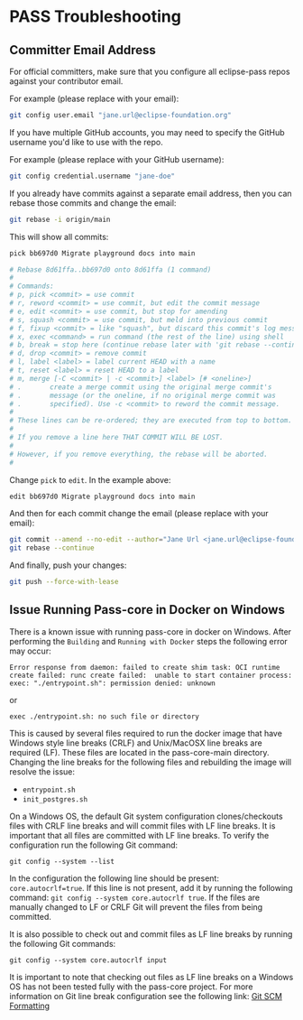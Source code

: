 # PASS Troubleshooting

## Committer Email Address

For official committers, make sure that you configure all eclipse-pass
repos against your contributor email.

For example (please replace with your email):

```bash
git config user.email "jane.url@eclipse-foundation.org"
```

If you have multiple GitHub accounts, you may need to specify the GitHub
username you'd like to use with the repo.

For example (please replace with your GitHub username):

```bash
git config credential.username "jane-doe"
```

If you already have commits against a separate email address, then you
can rebase those commits and change the email:

```bash
git rebase -i origin/main
```

This will show all commits:

```bash
pick bb697d0 Migrate playground docs into main

# Rebase 8d61ffa..bb697d0 onto 8d61ffa (1 command)
#
# Commands:
# p, pick <commit> = use commit
# r, reword <commit> = use commit, but edit the commit message
# e, edit <commit> = use commit, but stop for amending
# s, squash <commit> = use commit, but meld into previous commit
# f, fixup <commit> = like "squash", but discard this commit's log message
# x, exec <command> = run command (the rest of the line) using shell
# b, break = stop here (continue rebase later with 'git rebase --continue')
# d, drop <commit> = remove commit
# l, label <label> = label current HEAD with a name
# t, reset <label> = reset HEAD to a label
# m, merge [-C <commit> | -c <commit>] <label> [# <oneline>]
# .       create a merge commit using the original merge commit's
# .       message (or the oneline, if no original merge commit was
# .       specified). Use -c <commit> to reword the commit message.
#
# These lines can be re-ordered; they are executed from top to bottom.
#
# If you remove a line here THAT COMMIT WILL BE LOST.
#
# However, if you remove everything, the rebase will be aborted.
#
```

Change `pick` to `edit`.  In the example above:

```bash
edit bb697d0 Migrate playground docs into main
```

And then for each commit change the email (please replace with your email):

```bash
git commit --amend --no-edit --author="Jane Url <jane.url@eclipse-foundation.org>"
git rebase --continue
```

And finally, push your changes:

```bash
git push --force-with-lease
```

## Issue Running Pass-core in Docker on Windows

There is a known issue with running pass-core in docker on Windows. After performing the `Building` 
and `Running with Docker` steps the following error may occur:

`Error response from daemon: failed to create shim task: OCI runtime create failed: runc create failed: 
unable to start container process: exec: "./entrypoint.sh": permission denied: unknown`

or

`exec ./entrypoint.sh: no such file or directory`

This is caused by several files required to run the docker image that have Windows style line breaks (CRLF) and 
Unix/MacOSX line breaks are required (LF). These files are located in the pass-core-main directory. Changing the line 
breaks for the following files and rebuilding the image will resolve the issue:

- `entrypoint.sh`
- `init_postgres.sh`

On a Windows OS, the default Git system configuration clones/checkouts files with CRLF line breaks and will commit files 
with LF line breaks. It is important that all files are committed with LF line breaks. To verify the configuration
run the following Git command:

`git config --system --list`

In the configuration the following line should be present: `core.autocrlf=true`. If this line is not present, add it by
running the following command: `git config --system core.autocrlf true`. If the files are manually changed to LF or CRLF
Git will prevent the files from being committed.

It is also possible to check out and commit files as LF line breaks by running the following Git commands: 

`git config --system core.autocrlf input`

It is important to note that checking out files as LF line breaks on a Windows OS has not been tested fully with 
the pass-core project. For more information on Git line break configuration see the following link:
[Git SCM Formatting](https://git-scm.com/book/en/v2/Customizing-Git-Git-Configuration#_formatting_and_whitespace)